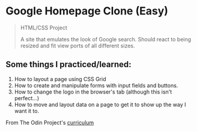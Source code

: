 # Google Homepage Clone (Easy)

> HTML/CSS Project
>
> A site that emulates the look of Google search.
> Should react to being resized and fit view ports of all different sizes.

## Some things I practiced/learned:
1. How to layout a page using CSS Grid
2. How to create and manipulate forms with input fields and buttons.
3. How to change the logo in the browser's tab (although this isn't perfect...)
4. How to move and layout data on a page to get it to show up the way I want it to.


From The Odin Project's [curriculum](http://www.theodinproject.com/courses/web-development-101/lessons/html-css)
